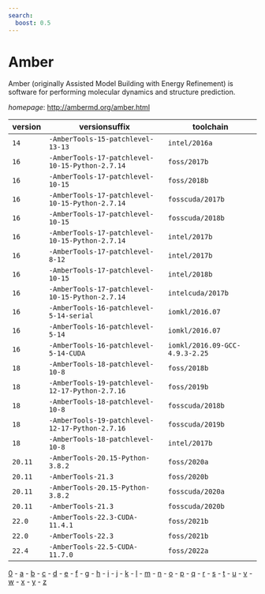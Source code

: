 ```yaml
---
search:
  boost: 0.5
---
```

# Amber

Amber (originally Assisted Model Building with Energy  Refinement) is software for performing molecular dynamics and structure  prediction.

*homepage*: <http://ambermd.org/amber.html>

version | versionsuffix | toolchain
--------|---------------|----------
``14`` | ``-AmberTools-15-patchlevel-13-13`` | ``intel/2016a``
``16`` | ``-AmberTools-17-patchlevel-10-15-Python-2.7.14`` | ``foss/2017b``
``16`` | ``-AmberTools-17-patchlevel-10-15`` | ``foss/2018b``
``16`` | ``-AmberTools-17-patchlevel-10-15-Python-2.7.14`` | ``fosscuda/2017b``
``16`` | ``-AmberTools-17-patchlevel-10-15`` | ``fosscuda/2018b``
``16`` | ``-AmberTools-17-patchlevel-10-15-Python-2.7.14`` | ``intel/2017b``
``16`` | ``-AmberTools-17-patchlevel-8-12`` | ``intel/2017b``
``16`` | ``-AmberTools-17-patchlevel-10-15`` | ``intel/2018b``
``16`` | ``-AmberTools-17-patchlevel-10-15-Python-2.7.14`` | ``intelcuda/2017b``
``16`` | ``-AmberTools-16-patchlevel-5-14-serial`` | ``iomkl/2016.07``
``16`` | ``-AmberTools-16-patchlevel-5-14`` | ``iomkl/2016.07``
``16`` | ``-AmberTools-16-patchlevel-5-14-CUDA`` | ``iomkl/2016.09-GCC-4.9.3-2.25``
``18`` | ``-AmberTools-18-patchlevel-10-8`` | ``foss/2018b``
``18`` | ``-AmberTools-19-patchlevel-12-17-Python-2.7.16`` | ``foss/2019b``
``18`` | ``-AmberTools-18-patchlevel-10-8`` | ``fosscuda/2018b``
``18`` | ``-AmberTools-19-patchlevel-12-17-Python-2.7.16`` | ``fosscuda/2019b``
``18`` | ``-AmberTools-18-patchlevel-10-8`` | ``intel/2017b``
``20.11`` | ``-AmberTools-20.15-Python-3.8.2`` | ``foss/2020a``
``20.11`` | ``-AmberTools-21.3`` | ``foss/2020b``
``20.11`` | ``-AmberTools-20.15-Python-3.8.2`` | ``fosscuda/2020a``
``20.11`` | ``-AmberTools-21.3`` | ``fosscuda/2020b``
``22.0`` | ``-AmberTools-22.3-CUDA-11.4.1`` | ``foss/2021b``
``22.0`` | ``-AmberTools-22.3`` | ``foss/2021b``
``22.4`` | ``-AmberTools-22.5-CUDA-11.7.0`` | ``foss/2022a``

[0](../0/index.md) - [a](../a/index.md) - [b](../b/index.md) - [c](../c/index.md) - [d](../d/index.md) - [e](../e/index.md) - [f](../f/index.md) - [g](../g/index.md) - [h](../h/index.md) - [i](../i/index.md) - [j](../j/index.md) - [k](../k/index.md) - [l](../l/index.md) - [m](../m/index.md) - [n](../n/index.md) - [o](../o/index.md) - [p](../p/index.md) - [q](../q/index.md) - [r](../r/index.md) - [s](../s/index.md) - [t](../t/index.md) - [u](../u/index.md) - [v](../v/index.md) - [w](../w/index.md) - [x](../x/index.md) - [y](../y/index.md) - [z](../z/index.md)

